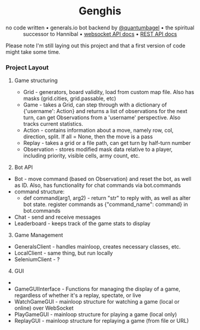 <div align="center">

# **Genghis**

no code written • generals.io bot backend by [@quantumbagel](https://github.com/quantumbagel) • the spiritual successor to Hannibal • [websocket API docs](WEBSOCKET.md) • [REST API docs](WEBSOCKET.md) 
</div>

Please note I'm still laying out this project and that a first version of code might take some time.

### Project Layout
1. Game structuring
   - Grid - generators, board validity, load from custom map file. Also has masks (grid.cities, grid.passable, etc)
   - Game - takes a Grid, can step through with a dictionary of {'username': Action} and returns a list of observations for the next turn, can get Observations from a 'username' perspective. Also tracks current statistics.
   - Action - contains information about a move, namely row, col, direction, split. If all = None, then the move is a pass
   - Replay - takes a grid or a file path, can get turn by half-turn number
   - Observation - stores modified mask data relative to a player, including priority, visible cells, army count, etc.

2. Bot API
  - Bot - move command (based on Observation) and reset the bot, as well as ID. Also, has functionality for chat commands via bot.commands
  - command structure:
    - def command(arg1, arg2) - return "str" to reply with, as well as alter bot state. register commands as {"command_name": command} in bot.commands
  - Chat - send and receive messages
  - Leaderboard - keeps track of the game stats to display

3. Game Management
  - GeneralsClient - handles mainloop, creates necessary classes, etc.
  - LocalClient - same thing, but run locally
  - SeleniumClient - ?


4. GUI
  - 
  - GameGUIInterface - Functions for managing the display of a game, regardless of whether it's a replay, spectate, or live
  - WatchGameGUI - mainloop structure for watching a game (local or online) over WebSocket
  - PlayGameGUI  - mainloop structure for playing a game (local only)
  - ReplayGUI - mainloop structure for replaying a game (from file or URL)



   